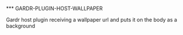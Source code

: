 *** GARDR-PLUGIN-HOST-WALLPAPER

Gardr host plugin receiving a wallpaper url and puts it on the body as a background